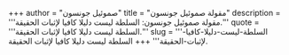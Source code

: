 +++
author = "صموئيل جونسون"
title = "مقولة صموئيل جونسون"
description = '''مقولة صموئيل جونسون: السلطة ليست دليلا كافيا لإثبات الحقيقة.'''
quote = '''السلطة ليست دليلا كافيا لإثبات الحقيقة.'''
slug = '''السلطة-ليست-دليلا-كافيا-لإثبات-الحقيقة'''
+++
السلطة ليست دليلا كافيا لإثبات الحقيقة.
